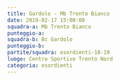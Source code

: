 ```yaml
---
title: Gardolo - Mb Trento Bianco
date: 2019-02-17 15:00:00
squadra-a: Mb Trento Bianco
punteggio-a: 
squadra-b: Bc Gardolo
punteggio-b: 
partite/squadra: esordienti-18-19
luogo: Centro Sportivo Trento Nord
categoria: esordienti
---
```

